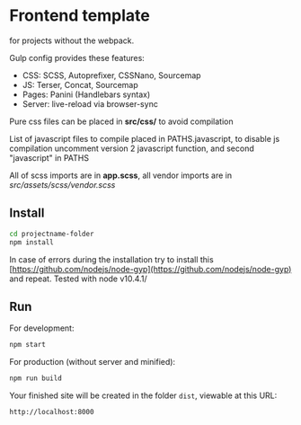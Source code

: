 # Frontend template
for projects without the webpack.

Gulp config provides these features:

- CSS: SCSS, Autoprefixer, CSSNano, Sourcemap
- JS: Terser, Concat, Sourcemap
- Pages: Panini (Handlebars syntax)
- Server: live-reload via browser-sync
 
Pure css  files can be placed in **src/css/** to avoid compilation

List of javascript files to compile placed in PATHS.javascript, to disable js compilation 
uncomment version 2 javascript function, and second "javascript" in PATHS

All of scss imports are in **app.scss**, all vendor imports are in *src/assets/scss/vendor.scss*  


## Install 

```bash
cd projectname-folder
npm install
```

In case of errors during the installation try to install this 
[https://github.com/nodejs/node-gyp](https://github.com/nodejs/node-gyp) 
and repeat. Tested with node v10.4.1/

## Run

For development:
```bash
npm start
```
For production (without server and minified):
```bash
npm run build
```
Your finished site will be created in the folder `dist`, viewable at this URL:

```
http://localhost:8000
```

